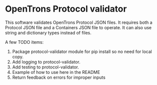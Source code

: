 # OpenTrons Protocol validator

This software validates OpenTrons Protocol JSON files. It requires both
a Protocol JSON file and a Containers JSON file to operate. It can also use
string and dictionary types instead of files.


A few TODO items:
1. Package protocol-validator module for pip install so no need for local copy.
2. Add logging to protocol-validator.
3. Add testing to protocol-validator.
4. Example of how to use here in the README
5. Return feedback on errors for improper inputs
